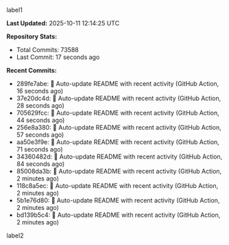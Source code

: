 
label1 
<!-- ACTIVITY_START -->
**Last Updated:** 2025-10-11 12:14:25 UTC

**Repository Stats:**
- Total Commits: 73588
- Last Commit: 17 seconds ago

**Recent Commits:**
- 289fe7abe: 🤖 Auto-update README with recent activity (GitHub Action, 16 seconds ago)
- 37e20dc4d: 🤖 Auto-update README with recent activity (GitHub Action, 28 seconds ago)
- 705629fcc: 🤖 Auto-update README with recent activity (GitHub Action, 44 seconds ago)
- 256e8a380: 🤖 Auto-update README with recent activity (GitHub Action, 57 seconds ago)
- aa50e3f9e: 🤖 Auto-update README with recent activity (GitHub Action, 71 seconds ago)
- 34360482d: 🤖 Auto-update README with recent activity (GitHub Action, 84 seconds ago)
- 85008da3b: 🤖 Auto-update README with recent activity (GitHub Action, 2 minutes ago)
- 118c8a5ec: 🤖 Auto-update README with recent activity (GitHub Action, 2 minutes ago)
- 5b1e76d80: 🤖 Auto-update README with recent activity (GitHub Action, 2 minutes ago)
- bd139b5c4: 🤖 Auto-update README with recent activity (GitHub Action, 2 minutes ago)
<!-- ACTIVITY_END -->

label2
